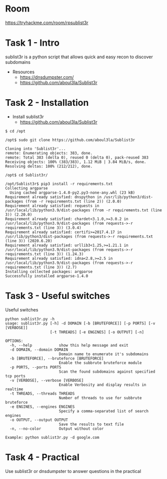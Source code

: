 # Room
https://tryhackme.com/room/rpsublist3r

# Task 1 - Intro
sublist3r is a python script that allows quick and easy recon to discover subdomains

* Resources
  * https://dnsdumpster.com/
  * https://github.com/aboul3la/Sublist3r

# Task 2 - Installation
* Install sublist3r
  * https://github.com/aboul3la/Sublist3r
```
$ cd /opt

/opt$ sudo git clone https://github.com/aboul3la/Sublist3r

Cloning into 'Sublist3r'...
remote: Enumerating objects: 383, done.
remote: Total 383 (delta 0), reused 0 (delta 0), pack-reused 383
Receiving objects: 100% (383/383), 1.12 MiB | 3.84 MiB/s, done.
Resolving deltas: 100% (212/212), done.

/opt$ cd Sublist3r/

/opt/Sublist3r$ pip3 install -r requirements.txt 
Collecting argparse
  Using cached argparse-1.4.0-py2.py3-none-any.whl (23 kB)
Requirement already satisfied: dnspython in /usr/lib/python3/dist-packages (from -r requirements.txt (line 2)) (2.0.0)
Requirement already satisfied: requests in /usr/local/lib/python3.9/dist-packages (from -r requirements.txt (line 3)) (2.20.0)
Requirement already satisfied: chardet<3.1.0,>=3.0.2 in /usr/local/lib/python3.9/dist-packages (from requests->-r requirements.txt (line 3)) (3.0.4)
Requirement already satisfied: certifi>=2017.4.17 in /usr/lib/python3/dist-packages (from requests->-r requirements.txt (line 3)) (2020.6.20)
Requirement already satisfied: urllib3<1.25,>=1.21.1 in /usr/local/lib/python3.9/dist-packages (from requests->-r requirements.txt (line 3)) (1.24.3)
Requirement already satisfied: idna<2.8,>=2.5 in /usr/local/lib/python3.9/dist-packages (from requests->-r requirements.txt (line 3)) (2.7)
Installing collected packages: argparse
Successfully installed argparse-1.4.0
```

# Task 3 - Useful switches
Useful switches

```
python sublist3r.py -h
usage: sublist3r.py [-h] -d DOMAIN [-b [BRUTEFORCE]] [-p PORTS] [-v [VERBOSE]]
                    [-t THREADS] [-e ENGINES] [-o OUTPUT] [-n]

OPTIONS:
  -h, --help            show this help message and exit
  -d DOMAIN, --domain DOMAIN
                        Domain name to enumerate it's subdomains
  -b [BRUTEFORCE], --bruteforce [BRUTEFORCE]
                        Enable the subbrute bruteforce module
  -p PORTS, --ports PORTS
                        Scan the found subdomains against specified tcp ports
  -v [VERBOSE], --verbose [VERBOSE]
                        Enable Verbosity and display results in realtime
  -t THREADS, --threads THREADS
                        Number of threads to use for subbrute bruteforce
  -e ENGINES, --engines ENGINES
                        Specify a comma-separated list of search engines
  -o OUTPUT, --output OUTPUT
                        Save the results to text file
  -n, --no-color        Output without color

Example: python sublist3r.py -d google.com
```

# Task 4 - Practical
Use sublist3r or dnsdumpster to answer questions in the practical